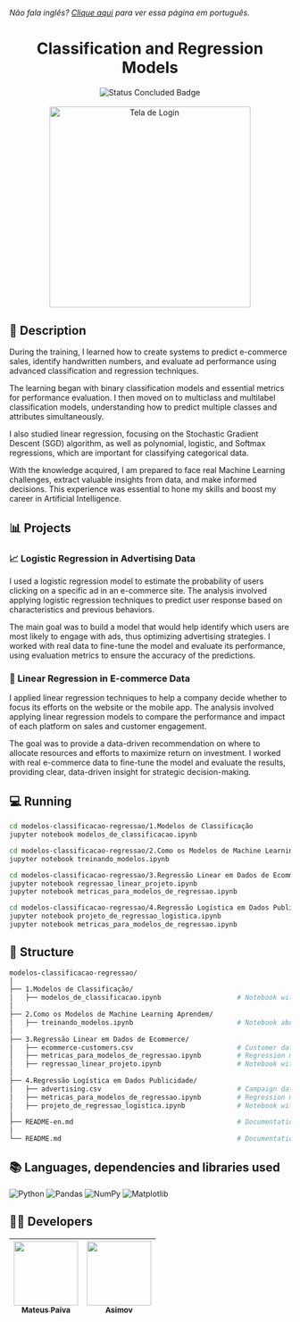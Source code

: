 <h6> Não fala inglês? <a href="https://github.com/mateusopaiva/modelos-classificacao-regressao">Clique aqui</a> para ver essa página em português.</h6>

<h1 align="center">Classification and Regression Models</h1>

<p align="center">
  <img src="http://img.shields.io/static/v1?label=STATUS&message=CONCLUDED&color=GREEN&style=for-the-badge" alt="Status Concluded Badge">
  <br><br>
  <img height="360em" src="https://github.com/user-attachments/assets/a9a07624-5664-4546-8744-6f1149a750ff" alt="Tela de Login">
</p>

## 📂 Description
During the training, I learned how to create systems to predict e-commerce sales, identify handwritten numbers, and evaluate ad performance using advanced classification and regression techniques.

The learning began with binary classification models and essential metrics for performance evaluation. I then moved on to multiclass and multilabel classification models, understanding how to predict multiple classes and attributes simultaneously.

I also studied linear regression, focusing on the Stochastic Gradient Descent (SGD) algorithm, as well as polynomial, logistic, and Softmax regressions, which are important for classifying categorical data.

With the knowledge acquired, I am prepared to face real Machine Learning challenges, extract valuable insights from data, and make informed decisions. This experience was essential to hone my skills and boost my career in Artificial Intelligence.

## 📊 Projects

### 📈 Logistic Regression in Advertising Data

I used a logistic regression model to estimate the probability of users clicking on a specific ad in an e-commerce site. The analysis involved applying logistic regression techniques to predict user response based on characteristics and previous behaviors.

The main goal was to build a model that would help identify which users are most likely to engage with ads, thus optimizing advertising strategies. I worked with real data to fine-tune the model and evaluate its performance, using evaluation metrics to ensure the accuracy of the predictions.

### 🛒 Linear Regression in E-commerce Data

I applied linear regression techniques to help a company decide whether to focus its efforts on the website or the mobile app. The analysis involved applying linear regression models to compare the performance and impact of each platform on sales and customer engagement.

The goal was to provide a data-driven recommendation on where to allocate resources and efforts to maximize return on investment. I worked with real e-commerce data to fine-tune the model and evaluate the results, providing clear, data-driven insight for strategic decision-making.

## 💻 Running
```bash
cd modelos-classificacao-regressao/1.Modelos de Classificação
jupyter notebook modelos_de_classificacao.ipynb
```
```bash
cd modelos-classificacao-regressao/2.Como os Modelos de Machine Learning Aprendem
jupyter notebook treinando_modelos.ipynb
```
```bash
cd modelos-classificacao-regressao/3.Regressão Linear em Dados de Ecommerce
jupyter notebook regressao_linear_projeto.ipynb
jupyter notebook metricas_para_modelos_de_regressao.ipynb
```
```bash
cd modelos-classificacao-regressao/4.Regressão Logística em Dados Publicidade
jupyter notebook projeto_de_regressao_logistica.ipynb
jupyter notebook metricas_para_modelos_de_regressao.ipynb
```

## 📝 Structure
```bash
modelos-classificacao-regressao/
│
├── 1.Modelos de Classificação/                          
│   ├── modelos_de_classificacao.ipynb                   # Notebook with examples of classification models.
│
├── 2.Como os Modelos de Machine Learning Aprendem/      
│   ├── treinando_modelos.ipynb                          # Notebook about the training process.
│
├── 3.Regressão Linear em Dados de Ecommerce/            
│   ├── ecommerce-customers.csv                          # Customer data.
│   ├── metricas_para_modelos_de_regressao.ipynb         # Regression metrics.
│   ├── regressao_linear_projeto.ipynb                   # Notebook with linear regression analysis.
│
├── 4.Regressão Logística em Dados Publicidade/          
│   ├── advertising.csv                                  # Campaign data.
│   ├── metricas_para_modelos_de_regressao.ipynb         # Regression metrics.
│   ├── projeto_de_regressao_logistica.ipynb             # Notebook with logistic regression analysis.
│
├── README-en.md                                         # Documentation in English.
│
└── README.md                                            # Documentation in Portuguese.
```

## 📚 Languages, dependencies and libraries used
<div style="display: inline_block">
   
  ![Python](https://img.shields.io/badge/python-3670A0?style=for-the-badge&logo=python&logoColor=ffdd54)
  ![Pandas](https://img.shields.io/badge/pandas-%23150458.svg?style=for-the-badge&logo=pandas&logoColor=white)
  ![NumPy](https://img.shields.io/badge/numpy-%23013243.svg?style=for-the-badge&logo=numpy&logoColor=white)
  ![Matplotlib](https://img.shields.io/badge/Matplotlib-%23ffffff.svg?style=for-the-badge&logo=Matplotlib&logoColor=black)

</div>

## 🙋‍♂️ Developers
| [<img src="https://avatars.githubusercontent.com/u/106707389?s=400&u=c01ee84b19a35b975ac9634deb3baf48d681a4c5&v=4" width=115><br><sub>Mateus Paiva</sub>](https://github.com/mateusopaiva) | [<img src="https://github.com/mateusopaiva/calculadora/assets/106707389/79e6439c-2110-419b-bdaa-afec6404f65c" width=115><br><sub>Asimov</sub>](https://asimov.academy/)  |
| :---: | :---: |
